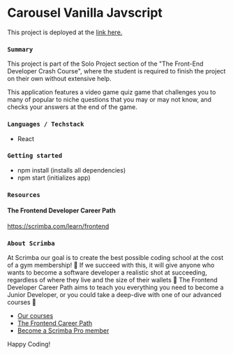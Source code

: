 # Carousel Vanilla Javscript

This project is deployed at the [link here.](https://takuyadev.github.io/carousel-vanilla-js-scrimba/)

### `Summary`

This project is part of the Solo Project section of the "The Front-End Developer Crash Course", where the student is required to finish the project on their own without extensive help.

This application features a video game quiz game that challenges you to many of popular to niche questions that you may or may not know, and checks your answers at the end of the game.

### `Languages / Techstack`

- React

### `Getting started`

- npm install (installs all dependencies)
- npm start (initializes app)

### `Resources`

#### The Frontend Developer Career Path

https://scrimba.com/learn/frontend

### `About Scrimba`

At Scrimba our goal is to create the best possible coding school at the cost of a gym membership! 💜
If we succeed with this, it will give anyone who wants to become a software developer a realistic shot at succeeding, regardless of where they live and the size of their wallets 🎉
The Frontend Developer Career Path aims to teach you everything you need to become a Junior Developer, or you could take a deep-dive with one of our advanced courses 🚀

- [Our courses](https://scrimba.com/allcourses)
- [The Frontend Career Path](https://scrimba.com/learn/frontend)
- [Become a Scrimba Pro member](https://scrimba.com/pricing)

Happy Coding!

